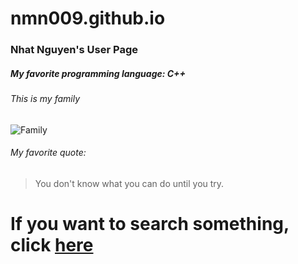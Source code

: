 # nmn009.github.io
### Nhat Nguyen's User Page
##### My favorite programming language: C++
###### This is my family
![Family](https://user-images.githubusercontent.com/56015500/103726583-1f0f9f80-4f8e-11eb-9c14-9222cf9ac979.jpeg)
###### My favorite quote:
>You don't know what you can do until you try.
# If you want to search something, click [here](https://google.com)
